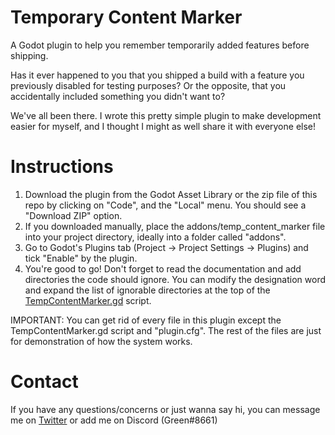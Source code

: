 # Temporary Content Marker
A Godot plugin to help you remember temporarily added features before shipping.

Has it ever happened to you that you shipped a build with a feature you previously disabled for testing purposes? Or the opposite, that you accidentally included something you didn't want to?

We've all been there. I wrote this pretty simple plugin to make development easier for myself, and I thought I might as well share it with everyone else!

# Instructions
1. Download the plugin from the Godot Asset Library or the zip file of this repo by clicking on "Code", and the "Local" menu. You should see a "Download ZIP" option.
2. If you downloaded manually, place the addons/temp_content_marker file into your project directory, ideally into a folder called "addons".
3. Go to Godot's Plugins tab (Project -> Project Settings -> Plugins) and tick "Enable" by the plugin.
4. You're good to go! Don't forget to read the documentation and add directories the code should ignore. You can modify the designation word and expand the list of ignorable directories at the top of the [TempContentMarker.gd](https://github.com/AdamKormos/TemporaryContentMarker/blob/main/addons/temp_content_marker/TempContentMarker.gd) script.

IMPORTANT: You can get rid of every file in this plugin except the TempContentMarker.gd script and "plugin.cfg". The rest of the files are just for demonstration of how the system works.

# Contact
If you have any questions/concerns or just wanna say hi, you can message me on [Twitter](https://twitter.com/olcgreen) or add me on Discord (Green#8661)
